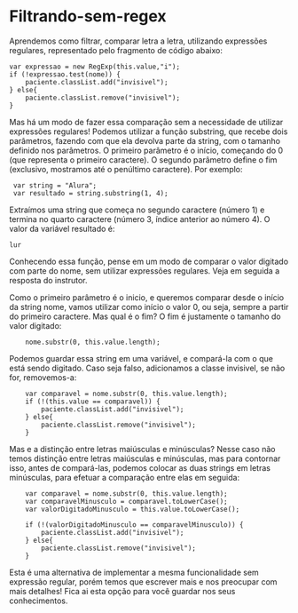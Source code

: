 # Filtrando-sem-regex

Aprendemos como filtrar, comparar letra a letra, utilizando expressões regulares, representado pelo fragmento de código abaixo:

    var expressao = new RegExp(this.value,"i");
    if (!expressao.test(nome)) {
        paciente.classList.add("invisivel");
    } else{
        paciente.classList.remove("invisivel");
    }
    
Mas há um modo de fazer essa comparação sem a necessidade de utilizar expressões regulares! Podemos utilizar a função substring, que recebe dois parâmetros, fazendo com que ela devolva parte da string, com o tamanho definido nos parâmetros. O primeiro parâmetro é o início, começando do 0 (que representa o primeiro caractere). O segundo parâmetro define o fim (exclusivo, mostramos até o penúltimo caractere). Por exemplo:

     var string = "Alura";
     var resultado = string.substring(1, 4);
     
     
Extraímos uma string que começa no segundo caractere (número 1) e termina no quarto caractere (número 3, índice anterior ao número 4). O valor da variável resultado é:

    lur
    
Conhecendo essa função, pense em um modo de comparar o valor digitado com parte do nome, sem utilizar expressões regulares. Veja em seguida a resposta do instrutor.

Como o primeiro parâmetro é o inicio, e queremos comparar desde o início da string nome, vamos utilizar como início o valor 0, ou seja, sempre a partir do primeiro caractere. Mas qual é o fim? O fim é justamente o tamanho do valor digitado:

        nome.substr(0, this.value.length);
        
Podemos guardar essa string em uma variável, e compará-la com o que está sendo digitado. Caso seja falso, adicionamos a classe invisivel, se não for, removemos-a:

        var comparavel = nome.substr(0, this.value.length);
        if (!(this.value == comparavel)) {
            paciente.classList.add("invisivel");
        } else{
            paciente.classList.remove("invisivel");
        }
        
Mas e a distinção entre letras maiúsculas e minúsculas? Nesse caso não temos distinção entre letras maiúsculas e minúsculas, mas para contornar isso, antes de compará-las, podemos colocar as duas strings em letras minúsculas, para efetuar a comparação entre elas em seguida:

        var comparavel = nome.substr(0, this.value.length);
        var comparavelMinusculo = comparavel.toLowerCase();
        var valorDigitadoMinusculo = this.value.toLowerCase();

        if (!(valorDigitadoMinusculo == comparavelMinusculo)) {
            paciente.classList.add("invisivel");
        } else{
            paciente.classList.remove("invisivel");
        }
        
        
Esta é uma alternativa de implementar a mesma funcionalidade sem expressão regular, porém temos que escrever mais e nos preocupar com mais detalhes! Fica ai esta opção para você guardar nos seus conhecimentos.

